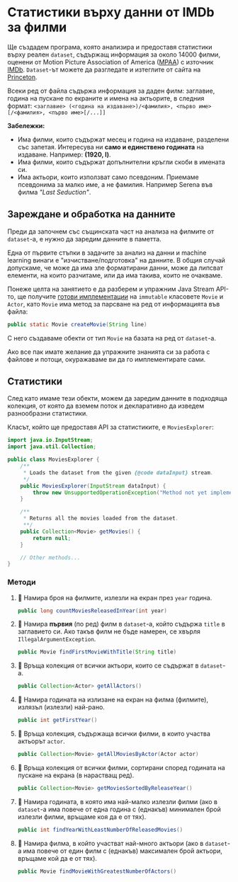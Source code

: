 # Статистики върху данни от IMDb за филми

Ще създадем програма, която анализира и предоставя статистики върху реален
`dataset`, съдържащ информация за около 14000 филми, оценени от Motion Picture
Association of America ([MPAA](https://www.mpaa.org/)) с източник
[IMDb](https://www.imdb.com/). `Dataset`-ът можете да разгледате и изтеглите от
сайта на
[Princeton](https://introcs.cs.princeton.edu/java/data/movies-mpaa.txt).

Всеки ред от файла съдържа информация за даден филм: заглавие, година на пускане
по екраните и имена на актьорите, в следния формат:
`<заглавие> (<година на издаване>)/<фамилия>, <първо име>[/<фамилия>, <първо име>[/...]]`

**Забележки:**
* Има филми, които съдържат месец и година на издаване, разделени със запетая.
Интересува ни **само и единствено годината** на издаване. Например:
**(1920, I)**.
* Има филми, които съдържат допълнителни кръгли скоби в имената си.
* Има актьори, които използват само псевдоним. Приемаме псевдонима за малко име,
а не фамилия. Например Serena във филма *"Last Seduction"*.

## Зареждане и обработка на данните

Преди да започнем със същинската част на анализа на филмите от `dataset`-a, е
нужно да заредим данните в паметта.

Една от първите стъпки в задачите за анализ на данни и machine learning винаги е
"изчистване/подготовка" на данните. В общия случай допускаме, че може да има зле
форматирани данни, може да липсват елементи, на които разчитаме, или да има
такива, които не очакваме.

Понеже целта на занятието е да разберем и упражним Java Stream API-то, ще
получите [готови имплементации](src/org/elsys/duzunov) на `immutable` класовете
`Movie` и `Actor`, като `Movie` има метод за парсване на ред от информацията
във файла:
```java
public static Movie createMovie(String line)
```

С него създаваме обекти от тип `Movie` на базата на ред от `dataset`-a.

Ако все пак имате желание да упражните знанията си за работа с файлове и потоци,
окуражаваме ви да го имплементирате сами.

## Статистики

След като имаме тези обекти, можем да заредим данните в подходяща колекция, от
която да вземем поток и декларативно да изведем разнообразни статистики.

Класът, който ще предоставя API за статистиките, е `MoviesExplorer`:

```java
import java.io.InputStream;
import java.util.Collection;

public class MoviesExplorer {
    /**
     * Loads the dataset from the given {@code dataInput} stream.
     */
    public MoviesExplorer(InputStream dataInput) {
        throw new UnsupportedOperationException("Method not yet implemented");
    }

    /**
     * Returns all the movies loaded from the dataset.
     **/
    public Collection<Movie> getMovies() {
        return null;
    }

    // Other methods...
}
```

### Методи

1. :green_book: Намира броя на филмите, излезли на екран през `year` година.

   ```java
   public long countMoviesReleasedInYear(int year)
   ```

2. :green_book: Намира **първия** (по ред) филм в `dataset`-а, който съдържа
`title` в заглавието си. Ако такъв филм не бъде намерен, се хвърля
`IllegalArgumentException`.

   ```java
   public Movie findFirstMovieWithTitle(String title)
   ```

3. :green_book: Връща колекция от всички актьори, които се съдържат в
`dataset`-а.

   ```java
   public Collection<Actor> getAllActors()
   ```

4. :green_book: Намира годината на излизане на екран на филма (филмите), излязъл
(излезли) най-рано.

   ```java
   public int getFirstYear()
   ```

5. :orange_book: Връща колекция, съдържаща всички филми, в които участва
актьорът `actor`.

   ```java
   public Collection<Movie> getAllMoviesByActor(Actor actor)
   ```

6. :orange_book: Връща колекция от всички филми, сортирани според годината на
пускане на екрана (в нарастващ ред).

   ```java
   public Collection<Movie> getMoviesSortedByReleaseYear()
   ```

7. :orange_book: Намира годината, в която има най-малко излезли филми (ако в
`dataset`-a има повече от една година с (еднакъв) минимален брой излезли филми,
връщаме коя да е от тях).

   ```java
   public int findYearWithLeastNumberOfReleasedMovies()
   ```

8. :closed_book: Намира филма, в който участват най-много актьори (ако в
`dataset`-a има повече от един филм с (еднакъв) максимален брой актьори, връщаме
кой да е от тях).

   ```java
   public Movie findMovieWithGreatestNumberOfActors()
   ```
